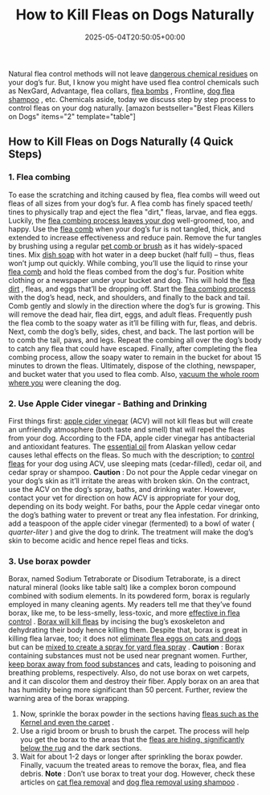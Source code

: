 ﻿---
layout: post
title: How to Kill Fleas on Dogs Naturally
date: '2025-05-04T20:50:05+00:00'
categories:
- Fleas
- Guide
tags: []
slug: /how-to-kill-fleas-on-dogs-naturally-safe-and-fast/
lastmod: 2025-05-07T12:21:27+03:00
---

Natural flea control methods will not leave
[dangerous chemical residues](https://www.nrdc.org/sites/default/files/poisonsonpets.pdf)
on your dog’s fur.
But, I know you might have used flea control chemicals such as NexGard, Advantage, flea collars,
[flea bombs](https://pestpolicy.com/best-fogger-for-fleas/)
, Frontline,
[dog flea shampoo](https://pestpolicy.com/best-puppy-shampoo-for-fleas/)
, etc.
Chemicals aside, today we discuss step by step process to control fleas on your dog naturally.
[amazon bestseller="Best Fleas Killers on Dogs" items="2" template="table"]
## How to Kill Fleas on Dogs Naturally (4 Quick Steps)
### 1. Flea combing
To ease the scratching and itching caused by flea, flea combs will weed out fleas of all sizes from your dog’s fur. A flea comb has finely spaced teeth/ tines to physically trap and eject the flea "dirt," fleas, larvae, and flea eggs. Luckily, the
[flea combing process leaves your dog](https://pestpolicy.com/best-flea-combs-for-dogs/)
well-groomed, too, and happy.
Use the
[flea comb](https://pestpolicy.com/best-electronic-flea-comb/)
when your dog’s fur is not tangled, thick, and extended to increase effectiveness and reduce pain. Remove the fur tangles by brushing using a regular
[pet comb or brush](https://www.amazon.com/dp/B00OIOB90E/?tag=p-policy-20)
as it has widely-spaced tines.
Mix
[dish soap](https://pestpolicy.com/dawn-dish-soap-for-fleas/)
with hot water in a deep bucket (half full) – thus, fleas won’t jump out quickly. While combing, you’ll use the liquid to rinse your
[flea comb](https://pestpolicy.com/best-flea-comb-for-cats/)
and hold the fleas combed from the dog's fur.
Position white clothing or a newspaper under your bucket and dog. This will hold the
[flea dirt](https://pestpolicy.com/what-is-flea-dirt/)
, fleas, and eggs that’ll be dropping off.
Start the
[flea combing process](https://pestpolicy.com/how-to-use-a-flea-comb/)
with the dog’s head, neck, and shoulders, and finally to the back and tail.
Comb gently and slowly in the direction where the dog’s fur is growing. This will remove the dead hair, flea dirt, eggs, and adult fleas. Frequently push the flea comb to the soapy water as it’ll be filling with fur, fleas, and debris.
Next, comb the dog’s belly, sides, chest, and back. The last portion will be to comb the tail, paws, and legs. Repeat the combing all over the dog’s body to catch any flea that could have escaped.
Finally, after completing the flea combing process, allow the soapy water to remain in the bucket for about 15 minutes to drown the fleas. Ultimately, dispose of the clothing, newspaper, and bucket water that you used to flea comb. Also,
[vacuum the whole room where you](https://pestpolicy.com/best-vacuum-for-dog-hair/)
were cleaning the dog.
### 2. Use Apple Cider vinegar - Bathing and Drinking
First things first:
[apple cider vinegar](https://pestpolicy.com/does-apple-cider-vinegar-kill-fleas/)
(ACV) will not kill fleas but will create an unfriendly atmosphere (both taste and smell) that will repel the fleas from your dog. According to the FDA, apple cider vinegar has antibacterial and antioxidant features.
The
[essential oil](https://pestpolicy.com/does-lavender-kill-bed-bugs/)
from Alaskan yellow cedar causes lethal effects on the fleas. So much with the description; to
[control fleas](https://pestpolicy.com/does-baking-soda-kill-fleas/)
for your dog using ACV, use sleeping mats (cedar-filled), cedar oil, and cedar spray or shampoo.
**Caution**
: Do not pour the Apple cedar vinegar on your dog’s skin as it’ll irritate the areas with broken skin. On the contract, use the ACV on the dog’s spray, baths, and drinking water. However, contact your vet for direction on how ACV is appropriate for your dog, depending on its body weight.
For baths, pour the Apple cedar vinegar onto the dog’s bathing water to prevent or treat any flea infestation.
For drinking, add a teaspoon of the apple cider vinegar (fermented) to a bowl of water (
*quarter-liter*
) and give the dog to drink. The treatment will make the dog’s skin to become acidic and hence repel fleas and ticks.
### 3. Use borax powder
Borax, named Sodium Tetraborate or Disodium Tetraborate, is a direct natural mineral (looks like table salt) like a complex boron compound combined with sodium elements.
In its powdered form, borax is regularly employed in many cleaning agents. My readers tell me that they’ve found borax, like me, to be less-smelly, less-toxic, and more
[effective in flea control](https://pestpolicy.com/diatomaceous-earth-for-fleas-on-cats/)
.
[Borax will kill fleas](https://pestpolicy.com/borax-flea-killer/)
by incising the bug’s exoskeleton and dehydrating their body hence killing them. Despite that, borax is great in killing flea larvae, too; it does not
[eliminate flea eggs on cats and dogs](https://pestpolicy.com/how-to-get-rid-of-flea-eggs-on-cats/)
but can be
[mixed to create a spray for yard flea spray](https://pestpolicy.com/best-flea-spray-for-yard/)
.
**Caution**
: Borax containing substances must not be used near pregnant women. Further,
[keep borax away from food substances](http://npic.orst.edu/factsheets/boricgen.html)
and cats, leading to poisoning and breathing problems, respectively. Also, do not use borax on wet carpets, and it can discolor them and destroy their fiber.
Apply borax on an area that has humidity being more significant than 50 percent. Further, review the warning area of the borax wrapping.
1. Now, sprinkle the borax powder in the sections having
[fleas such as the Kernel and even the carpet](https://pestpolicy.com/can-fleas-live-in-carpets/)
.
2. Use a rigid broom or brush to brush the carpet. The process will help you get the borax to the areas that the
[fleas are hiding, significantly below the rug](https://pestpolicy.com/best-flea-carpet-powder/)
and the dark sections.
3. Wait for about 1-2 days or longer after sprinkling the borax powder. Finally, vacuum the treated areas to remove the borax, flea, and flea debris.
**Note**
: Don’t use borax to treat your dog. However, check these articles on
[cat flea removal](https://pestpolicy.com/best-flea-treatment-for-cats/)
and
[dog flea removal using shampoo](https://pestpolicy.com/best-flea-shampoo-for-dogs/)
.